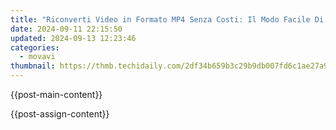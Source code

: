 ```yaml
---
title: "Riconverti Video in Formato MP4 Senza Costi: Il Modo Facile Di Cambiare TS Con Movavi"
date: 2024-09-11 22:15:50
updated: 2024-09-13 12:23:46
categories:
  - movavi
thumbnail: https://thmb.techidaily.com/2df34b659b3c29b9db007fd6c1ae27a91d6916d58493c3cf7366c1e2985a1403.jpg
---
```


{{post-main-content}}

<ins class="adsbygoogle"
     style="display:block"
     data-ad-format="autorelaxed"
     data-ad-client="ca-pub-7571918770474297"
     data-ad-slot="1223367746"></ins>

{{post-assign-content}}

<ins class="adsbygoogle"
     style="display:block"
     data-ad-client="ca-pub-7571918770474297"
     data-ad-slot="8358498916"
     data-ad-format="auto"
     data-full-width-responsive="true"></ins>

